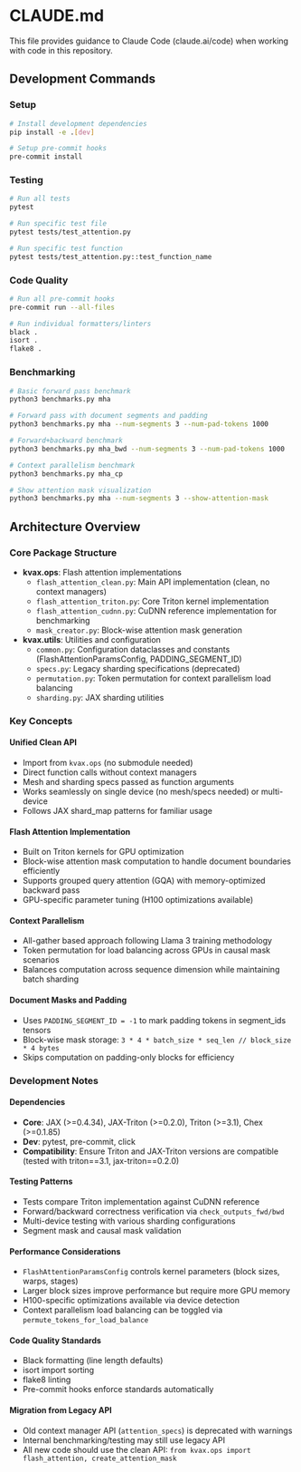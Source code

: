 # CLAUDE.md

This file provides guidance to Claude Code (claude.ai/code) when working with code in this repository.

## Development Commands

### Setup
```bash
# Install development dependencies
pip install -e .[dev]

# Setup pre-commit hooks
pre-commit install
```

### Testing
```bash
# Run all tests
pytest

# Run specific test file
pytest tests/test_attention.py

# Run specific test function
pytest tests/test_attention.py::test_function_name
```

### Code Quality
```bash
# Run all pre-commit hooks
pre-commit run --all-files

# Run individual formatters/linters
black .
isort .
flake8 .
```

### Benchmarking
```bash
# Basic forward pass benchmark
python3 benchmarks.py mha

# Forward pass with document segments and padding
python3 benchmarks.py mha --num-segments 3 --num-pad-tokens 1000

# Forward+backward benchmark
python3 benchmarks.py mha_bwd --num-segments 3 --num-pad-tokens 1000

# Context parallelism benchmark
python3 benchmarks.py mha_cp

# Show attention mask visualization
python3 benchmarks.py mha --num-segments 3 --show-attention-mask
```

## Architecture Overview

### Core Package Structure
- **kvax.ops**: Flash attention implementations
  - `flash_attention_clean.py`: Main API implementation (clean, no context managers)
  - `flash_attention_triton.py`: Core Triton kernel implementation
  - `flash_attention_cudnn.py`: CuDNN reference implementation for benchmarking
  - `mask_creator.py`: Block-wise attention mask generation
- **kvax.utils**: Utilities and configuration
  - `common.py`: Configuration dataclasses and constants (FlashAttentionParamsConfig, PADDING_SEGMENT_ID)
  - `specs.py`: Legacy sharding specifications (deprecated)
  - `permutation.py`: Token permutation for context parallelism load balancing
  - `sharding.py`: JAX sharding utilities

### Key Concepts

#### Unified Clean API
- Import from `kvax.ops` (no submodule needed)
- Direct function calls without context managers
- Mesh and sharding specs passed as function arguments
- Works seamlessly on single device (no mesh/specs needed) or multi-device
- Follows JAX shard_map patterns for familiar usage

#### Flash Attention Implementation
- Built on Triton kernels for GPU optimization
- Block-wise attention mask computation to handle document boundaries efficiently
- Supports grouped query attention (GQA) with memory-optimized backward pass
- GPU-specific parameter tuning (H100 optimizations available)

#### Context Parallelism
- All-gather based approach following Llama 3 training methodology
- Token permutation for load balancing across GPUs in causal mask scenarios
- Balances computation across sequence dimension while maintaining batch sharding

#### Document Masks and Padding
- Uses `PADDING_SEGMENT_ID = -1` to mark padding tokens in segment_ids tensors
- Block-wise mask storage: `3 * 4 * batch_size * seq_len // block_size * 4 bytes`
- Skips computation on padding-only blocks for efficiency

### Development Notes

#### Dependencies
- **Core**: JAX (>=0.4.34), JAX-Triton (>=0.2.0), Triton (>=3.1), Chex (>=0.1.85)
- **Dev**: pytest, pre-commit, click
- **Compatibility**: Ensure Triton and JAX-Triton versions are compatible (tested with triton==3.1, jax-triton==0.2.0)

#### Testing Patterns
- Tests compare Triton implementation against CuDNN reference
- Forward/backward correctness verification via `check_outputs_fwd/bwd`
- Multi-device testing with various sharding configurations
- Segment mask and causal mask validation

#### Performance Considerations
- `FlashAttentionParamsConfig` controls kernel parameters (block sizes, warps, stages)
- Larger block sizes improve performance but require more GPU memory
- H100-specific optimizations available via device detection
- Context parallelism load balancing can be toggled via `permute_tokens_for_load_balance`

#### Code Quality Standards
- Black formatting (line length defaults)
- isort import sorting
- flake8 linting
- Pre-commit hooks enforce standards automatically

#### Migration from Legacy API
- Old context manager API (`attention_specs`) is deprecated with warnings
- Internal benchmarking/testing may still use legacy API
- All new code should use the clean API: `from kvax.ops import flash_attention, create_attention_mask`